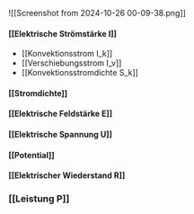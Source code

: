 ![[Screenshot from 2024-10-26 00-09-38.png]]

#### [[Elektrische Strömstärke I]]
 - [[Konvektionsstrom I_k]]
 - [[Verschiebungsstrom I_v]]
 - [[Konvektionsstromdichte S_k]]
#### [[Stromdichte]]
#### [[Elektrische Feldstärke E]]
#### [[Elektrische Spannung U]]
#### [[Potential]]
#### [[Elektrischer Wiederstand R]]

### [[Leistung P]]